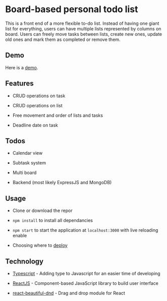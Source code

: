 # Board-based personal todo list


This is a front end of a more flexible to-do list. Instead of having one giant list for everything, users can have multiple lists represented by columns on board. Users can freely move tasks between lists, create new ones, update old ones and mark them as completed or remove them.

## Demo

Here is a [demo](https://ltbinh3999.github.io/board/).

## Features


- CRUD operations on task
  
- CRUD operations on list
  
- Free movement and order of lists and tasks
  
- Deadline date on task
  

## Todos


- Calendar view
  
- Subtask system
  
- Multi board
  
- Backend (most likely ExpressJS and MongoDB)
  

## Usage


- Clone or download the repor
  
- `npm install` to install all dependancies
  
- `npm start` to start the application at `localhost:3000` with live reloading enable
  
- Choosing where to [deploy](https://create-react-app.dev/docs/deployment/)
  

## Technology


- [Typescript](https://www.typescriptlang.org/) - Adding type to Javascript for an easier time of developing
  
- [ReactJS](https://reactjs.org/) - Component-based JavaScript library to build user interface
  
- [react-beautiful-dnd](https://github.com/atlassian/react-beautiful-dnd) - Drag and drop module for React

